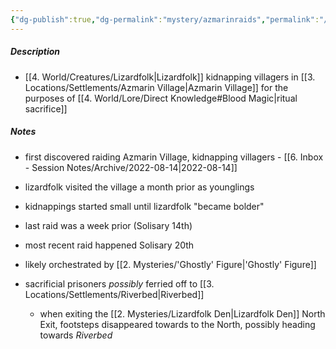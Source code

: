 ```yaml
---
{"dg-publish":true,"dg-permalink":"mystery/azmarinraids","permalink":"/mystery/azmarinraids/","dgHomeLink":true,"dgPassFrontmatter":false}
---
```


##### Description
- [[4. World/Creatures/Lizardfolk|Lizardfolk]] kidnapping villagers in [[3. Locations/Settlements/Azmarin Village|Azmarin Village]] for the purposes of [[4. World/Lore/Direct Knowledge#Blood Magic|ritual sacrifice]]

##### Notes
- first discovered raiding Azmarin Village, kidnapping villagers - [[6. Inbox - Session Notes/Archive/2022-08-14|2022-08-14]]
- lizardfolk visited the village a month prior as younglings
- kidnappings started small until lizardfolk "became bolder"
- last raid was a week prior (Solisary 14th)
- most recent raid happened Solisary 20th
- likely orchestrated by [[2. Mysteries/'Ghostly' Figure|'Ghostly' Figure]]

- sacrificial prisoners *possibly* ferried off to [[3. Locations/Settlements/Riverbed|Riverbed]]
	- when exiting the [[2. Mysteries/Lizardfolk Den|Lizardfolk Den]] North Exit, footsteps disappeared towards to the North, possibly heading towards *Riverbed*
